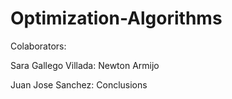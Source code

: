 # Optimization-Algorithms


Colaborators:

Sara Gallego Villada: Newton Armijo

Juan Jose Sanchez: Conclusions
